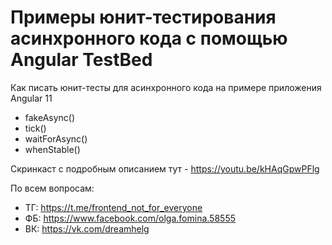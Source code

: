 # Примеры юнит-тестирования асинхронного кода с помощью Angular TestBed

Как писать юнит-тесты для асинхронного кода на примере приложения Angular 11

- fakeAsync()
- tick() 
- waitForAsync()
- whenStable()

Скринкаст с подробным описанием тут - https://youtu.be/kHAqGpwPFlg

По всем вопросам:

- ТГ:  https://t.me/frontend_not_for_everyone
- ФБ: https://www.facebook.com/olga.fomina.58555
- ВК: https://vk.com/dreamhelg

